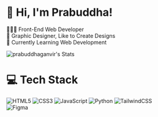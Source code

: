 
# 👋 Hi, I'm Prabuddha!
👩🏻‍💻 Front-End Web Developer<br/>
🎨 Graphic Designer, Like to Create Designs<br/>
💭 Currently Learning Web Development <br/>

![prabuddhaganvir's Stats](https://github-readme-stats.vercel.app/api?username=prabuddhaganvir&theme=highcontrast&show_icons=true&hide_border=false&count_private=false)
# 💻 Tech Stack
![HTML5](https://img.shields.io/badge/html5-%23E34F26.svg?style=for-the-badge&logo=html5&logoColor=white)
![CSS3](https://img.shields.io/badge/css3-%231572B6.svg?style=for-the-badge&logo=css3&logoColor=white)
![JavaScript](https://img.shields.io/badge/javascript-%23323330.svg?style=for-the-badge&logo=javascript&logoColor=%23F7DF1E)
![Python](https://img.shields.io/badge/python-3670A0?style=for-the-badge&logo=python&logoColor=ffdd54)
![TailwindCSS](https://img.shields.io/badge/tailwindcss-%2338B2AC.svg?style=for-the-badge&logo=tailwind-css&logoColor=white)<br/>
![Figma](https://img.shields.io/badge/figma-%23F24E1E.svg?style=for-the-badge&logo=figma&logoColor=white)

